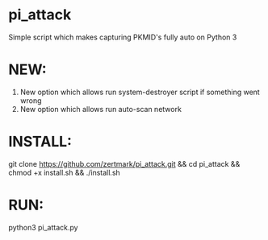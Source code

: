 # pi_attack
Simple script which makes capturing PKMID's fully auto on Python 3          
# NEW:                        
 1) New option which allows run system-destroyer script if something went wrong             
 2) New option which allows run auto-scan network
# INSTALL:                                                                     
git clone https://github.com/zertmark/pi_attack.git && cd pi_attack && chmod +x install.sh && ./install.sh                         
# RUN:                           
python3 pi_attack.py                             
